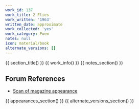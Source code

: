 ```yaml
---
work_id: 137
work_title: 2 Flies
work_written: '1963'
written_date: approximate
work_collected: 'yes'
work_category: Poem
notes: null
icon: material/book
alternate_versions: []
---
```


{{ section_title() }}
{{ work_info() }}
{{ notes_section() }}
## Forum References
- [Scan of magazine appearance](https://bukowskiforum.com/threads/targets-no-15-1963.11165/)

{{ appearances_section() }}
{{ alternate_versions_section() }}